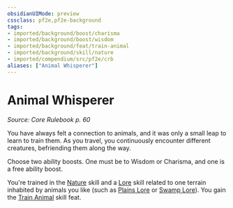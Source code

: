 ```yaml
---
obsidianUIMode: preview
cssclass: pf2e,pf2e-background
tags:
- imported/background/boost/charisma
- imported/background/boost/wisdom
- imported/background/feat/train-animal
- imported/background/skill/nature
- imported/compendium/src/pf2e/crb
aliases: ["Animal Whisperer"]
---
```

# Animal Whisperer
*Source: Core Rulebook p. 60*  

You have always felt a connection to animals, and it was only a small leap to learn to train them. As you travel, you continuously encounter different creatures, befriending them along the way.

Choose two ability boosts. One must be to Wisdom or Charisma, and one is a free ability boost.

You're trained in the [Nature](../../skills.md#Nature) skill and a [Lore](../../skills.md#Lore) skill related to one terrain inhabited by animals you like (such as [Plains Lore](../../skills.md#Lore) or [Swamp Lore](../../skills.md#Lore)). You gain the [Train Animal](../../feats/train-animal.md) skill feat.